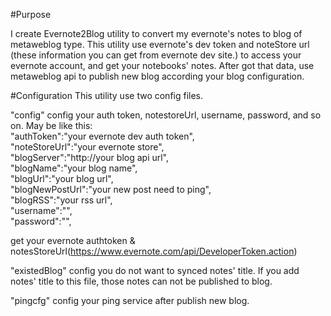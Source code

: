 #Purpose

I create Evernote2Blog utility to convert my evernote's notes to blog of metaweblog type.
This utility use evernote's dev token and noteStore url (these information you can get from evernote dev site.) to access your evernote account, and get your notebooks' notes. After got that data, use metaweblog api to publish new blog  according your blog configuration.


#Configuration
This utility use two config files.

"config" config your auth token, notestoreUrl, username, password, and so on. May be like this:  
    "authToken":"your evernote dev auth token",  
    "noteStoreUrl":"your evernote store",  
    "blogServer":"http://your blog api url",  
    "blogName":"your blog name",  
    "blogUrl":"your blog url",  
    "blogNewPostUrl":"your new post need to ping",  
    "blogRSS":"your rss url",  
    "username":"",  
    "password":"",  

get your evernote authtoken & notesStoreUrl(https://www.evernote.com/api/DeveloperToken.action)

"existedBlog" config you do not want to synced notes' title. If you add notes' title to this file, those notes can not be published to blog.   

"pingcfg" config your ping service after publish new blog.  
